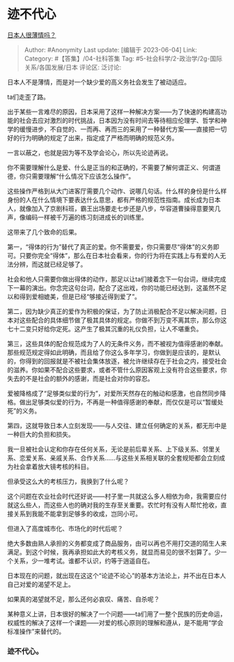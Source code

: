 # 迹不代心
[日本人很薄情吗？](https://www.zhihu.com/question/28215770/answer/3057948995)

> Author: #Anonymity
> Last update: [编辑于 2023-06-04]
> Link:
> Category: #【答集】/04-社科答集
> Tag: #5-社会科学/2-政治学/2g-国际关系/各国发展/日本
> 评论区:
> 泛讨论:

日本人不是薄情，而是对一个缺少爱的高义务社会发生了被动适应。

ta们走歪了路。

出于某些一言难尽的原因，日本采用了这样一种解决方案——为了快速的构建高功能的社会去应对激烈的时代挑战，日本因为没有时间去等待相应伦理学、哲学和神学的缓慢进步，不自觉的、一而再、再而三的采用了一种替代方案——直接把一切好的行为明确的规定了出来，指定成了严格而明确的规范义务。

一言以蔽之，也就是因为等不及学会论心，所以先论迹再说。

你不需要理解什么是爱、什么是正当的和正确的，不需要了解何谓正义、何谓道德，你只需要理解“什么情况下应该怎么操作”。

这些操作严格到从大门进客厅需要几个动作、说哪几句话。什么样的身份是什么样身份的人在什么情境下要表达什么意思，都有严格的规范性指南。成长成为日本人，就像加入了京剧科班，霸王出场要走七步还是八步，华容道曹操得意要笑几声，像编码一样被千万遍的练习刻进成长的训练里。

这带来了几个致命的后果。

第一，“得体的行为”替代了真正的爱。你不需要爱，你只需要尽“得体”的义务即可。只要你完全“得体”，那么在日本社会看来，你的行为将在实践上与有爱的人无法分辨，而这就已经足够了。

社会和他人只需要你做出得体的动作，那足以让ta们接着念下一句台词，继续完成下一幕的演出。你念完这句台词，配合了这出戏，你的功能已经达到，这虽然不足以和得到爱相媲美，但是已经“够接近得到爱了”。

第二，因为缺少真正的爱作为积极的保证，为了防止消极配合不足以解决问题，日本对这些配合的具体细节做了极其具体的规定。你做不到万变不离其宗，那么你这七十二变只好给你定死。这产生了极其沉重的礼仪负担，让人不堪重负。

第三，这些具体的配合规范成为了人的无条件义务，而不被视为值得感谢的奉献。那些规范规定得如此明确，而且给了你这么多年学习，你做到是应该的，是默认的，你得到的回报就是不被社会集体放逐，被允许继续存在于社会之内，接受社会的滋养。你如果不配合这些要求，或者不管什么原因客观上没有符合这些要求，你失去的不是社会的额外的感谢，而是社会对你的容忍。

爱被降格成了“足够类似爱的行为”，对爱所天然存在的触动和感激，也自然同步降格。做出足够类似爱的行为，不再是一种值得感谢的奉献，而仅仅是可以“暂缓处死”的义务。

第四，这就导致日本人立刻发现——与人交往、建立任何确定的关系，都无形中是一种巨大的负担和损失。

我一旦被社会认定和你存在任何关系，无论是前后辈关系、上下级关系、邻里关系、恋爱关系、亲戚关系、合作关系……与这些关系相关联的全套规矩都会立刻成为社会拿着放大镜考核的科目。

但承受这么大的考核压力，我换到了什么呢？

这个问题在农业社会时代还好说——村子里一共就这么多人相依为命，我需要应付就这么些人，而这些人也的确对我的生存至关重要。农忙时有没有人帮忙抢收，直接关系到我能不能拿到足够多的收成，岂同小可。

但进入了高度城市化、市场化的时代后呢？

绝大多数由熟人承担的义务都变成了商品服务，由可以再也不用打交道的陌生人来满足。到这个时候，我再承担如此大的考核义务，就显而易见的很不划算了。少一个关系，少一堆考试。谁都不认识，约等于逍遥自在。

日本现在的问题，就出现在这这个“论迹不论心”的基本方法论上，并不出在日本人自己对爱的渴望不足上。

如果真的渴望就不足，那么还何必哀叹、痛苦、自杀呢？

某种意义上讲，日本很好的解决了一个问题——ta们用了一整个民族的历史命运，权威性的解决了这样一个课题——对爱的核心原则的理解和遵从，是不能用“学会标准操作”来替代的。

### 迹不代心。 ###
